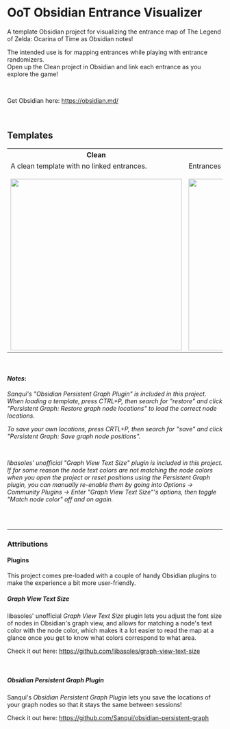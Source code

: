 # OoT Obsidian Entrance Visualizer
A template Obsidian project for visualizing the entrance map of The Legend of Zelda: Ocarina of Time as Obsidian notes!

The intended use is for mapping entrances while playing with entrance randomizers.<br>
Open up the Clean project in Obsidian and link each entrance as you explore the game!

<br>

Get Obsidian here: https://obsidian.md/

<br>

## Templates
<table>
  <tr>
    <th> Clean </th>
    <th> Real Map </th>
  </tr>
  <tr>
    <td>
      A clean template with no linked entrances.<br><br>
      <img src="https://github.com/user-attachments/assets/d1bb0bb6-a019-40fb-9a9d-05d342b0f8a2" width="400">
    </td>
    <td>
      Entrances are linked as they are in the real game!<br><br>
      <img src="https://github.com/user-attachments/assets/533fd754-1f97-4b93-ae42-6a3a8e1c34a4" width="400">
    </td>
  </tr>
</table>

<br>

#### _Notes_:
_Sanqui's "Obsidian Persistent Graph Plugin" is included in this project.<br>
When loading a template, press CTRL+P, then search for "restore" and click "Persistent Graph: Restore graph node locations" to load the correct node locations._

_To save your own locations, press CRTL+P, then search for "save" and click "Persistent Graph: Save graph node positions"._

<br>

_libasoles' unofficial "Graph View Text Size" plugin is included in this project.<br>
If for some reason the node text colors are not matching the node colors when you open the project or reset positions using the Persistent Graph plugin, you can manually re-enable them by going into Options -> Community Plugins -> Enter "Graph View Text Size"'s options, then toggle "Match node color" off and on again._

<br><br>
<hr>

### Attributions
#### Plugins
This project comes pre-loaded with a couple of handy Obsidian plugins to make the experience a bit more user-friendly.

##### Graph View Text Size
libasoles' unofficial _Graph View Text Size_ plugin lets you adjust the font size of nodes in Obsidian's graph view, and allows for matching a node's text color with the node color, which makes it a lot easier to read the map at a glance once you get to know what colors correspond to what area.

Check it out here: https://github.com/libasoles/graph-view-text-size

<br>

##### Obsidian Persistent Graph Plugin
Sanqui's _Obsidian Persistent Graph Plugin_ lets you save the locations of your graph nodes so that it stays the same between sessions!

Check it out here: https://github.com/Sanqui/obsidian-persistent-graph


